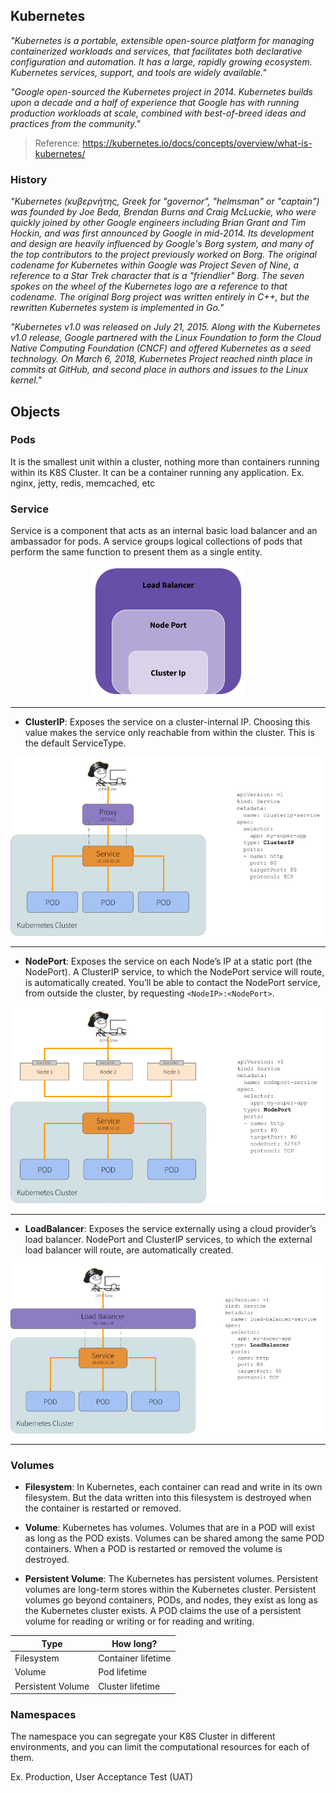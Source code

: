 ## Kubernetes
*"Kubernetes is a portable, extensible open-source platform for managing containerized workloads and services, that facilitates both declarative configuration and automation. It has a large, rapidly growing ecosystem. Kubernetes services, support, and tools are widely available."*

*"Google open-sourced the Kubernetes project in 2014. Kubernetes builds upon a decade and a half of experience that Google has with running production workloads at scale, combined with best-of-breed ideas and practices from the community."*
> Reference: https://kubernetes.io/docs/concepts/overview/what-is-kubernetes/

### History
*"Kubernetes (κυβερνήτης, Greek for "governor", "helmsman" or "captain") was founded by Joe Beda, Brendan Burns and Craig McLuckie, who were quickly joined by other Google engineers including Brian Grant and Tim Hockin, and was first announced by Google in mid-2014. Its development and design are heavily influenced by Google's Borg system, and many of the top contributors to the project previously worked on Borg. The original codename for Kubernetes within Google was Project Seven of Nine, a reference to a Star Trek character that is a "friendlier" Borg. The seven spokes on the wheel of the Kubernetes logo are a reference to that codename. The original Borg project was written entirely in C++, but the rewritten Kubernetes system is implemented in Go."*

*"Kubernetes v1.0 was released on July 21, 2015. Along with the Kubernetes v1.0 release, Google partnered with the Linux Foundation to form the Cloud Native Computing Foundation (CNCF) and offered Kubernetes as a seed technology. On March 6, 2018, Kubernetes Project reached ninth place in commits at GitHub, and second place in authors and issues to the Linux kernel."*

## Objects

### Pods
It is the smallest unit within a cluster, nothing more than containers running within its K8S Cluster. It can be a container running any application. Ex. nginx, jetty, redis, memcached, etc

### Service
Service is a component that acts as an internal basic load balancer and an ambassador for pods. A service groups logical collections of pods that perform the same function to present them as a single entity.

<p align="center">
  <img src="images/kube-service.png">
</p>

---

* **ClusterIP**: Exposes the service on a cluster-internal IP. Choosing this value makes the service only reachable from within the cluster. This is the default ServiceType.

<p align="center">
  <img src="images/kube-service-clusterip.png">
</p>

---

* **NodePort**: Exposes the service on each Node’s IP at a static port (the NodePort). A ClusterIP service, to which the NodePort service will route, is automatically created. You’ll be able to contact the NodePort service, from outside the cluster, by requesting `<NodeIP>:<NodePort>`.

<p align="center">
  <img src="images/kube-service-nodeport.png">
</p>

---

* **LoadBalancer**: Exposes the service externally using a cloud provider’s load balancer. NodePort and ClusterIP services, to which the external load balancer will route, are automatically created.

<p align="center">
  <img src="images/kube-service-loadbalancer.png">
</p>

---

### Volumes
* **Filesystem**: In Kubernetes, each container can read and write in its own filesystem.
But the data written into this filesystem is destroyed when the container is restarted or removed.

* **Volume**: Kubernetes has volumes. Volumes that are in a POD will exist as long as the POD exists. Volumes can be shared among the same POD containers. When a POD is restarted or removed the volume is destroyed.

* **Persistent Volume**: The Kubernetes has persistent volumes. Persistent volumes are long-term stores within the Kubernetes cluster. Persistent volumes go beyond containers, PODs, and nodes, they exist as long as the Kubernetes cluster exists. A POD claims the use of a persistent volume for reading or writing or for reading and writing.

| Type              | How long?          |
|-------------------|--------------------|
| Filesystem        | Container lifetime |
| Volume            | Pod lifetime       |
| Persistent Volume | Cluster lifetime   |

### Namespaces
The namespace you can segregate your K8S Cluster in different environments, and you can limit the computational resources for each of them.

Ex. Production, User Acceptance Test (UAT)
